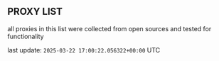 ## PROXY LIST

all proxies in this list were collected from open sources and tested for functionality

last update: `2025-03-22 17:00:22.056322+00:00` UTC